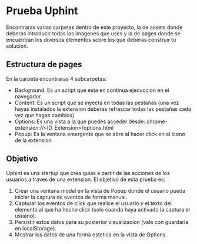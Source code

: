 # Prueba Uphint

Encontraras varias carpetas dentro de este proyecto, la de assets donde deberas introducir todas las imagenes que uses y la de pages donde se encuentran los diversos elementos sobre los que deberas construir tu solucion.

## Estructura de pages

En la carpeta encontraras 4 subcarpetas:
- Background: Es un script que esta en continua ejecuccion en el navegador.
- Content: Es un script que se inyecta en todas las pestañas (una vez hayas instalados la extension deberas refrescar todas las pestañas cada vez que hagas cambios)
- Options: Es una vista a la que puedes acceder desde: chrome-extension://<ID_Extension>/options.html
- Popup: Es la ventana emergente que se abre al hacer click en el icono de la extension

## Objetivo

Uphint es una startup que crea guias a partir de las acciones de los usuarios a traves de una extension.
El objetivo de esta prueba es:
1. Crear una ventana modal en la vista de Popup donde el usuario pueda iniciar la captura de eventos de forma manual.
2. Capturar los eventos de click que realice el usuario y el texto del elemento al que ha hecho click (solo cuando haya activado la captura el usuario).
3. Persistir estos datos para su posterior visualizacion (vale con guardarla en localStorage).
4. Mostrar los datos de una forma estetica en la vista de Options.
